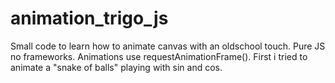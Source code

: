 # animation_trigo_js
Small code to learn how to animate canvas with an oldschool touch.
Pure JS no frameworks.
Animations use requestAnimationFrame().
First i tried to animate a "snake of balls" playing with sin and cos.
